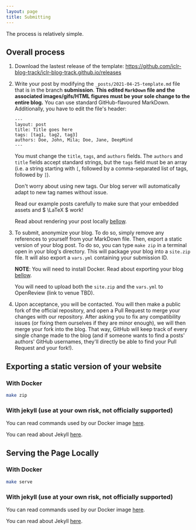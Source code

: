 ```yaml
---
layout: page
title: Submitting
---
```


The process is relatively simple.

## Overall process

1. Download the lastest release of the template: https://github.com/iclr-blog-track/iclr-blog-track.github.io/releases
2. Write your post by modifying the `_posts/2021-04-25-template.md` file that is in the branch **submission**. **This
    edited `MarkDown` file and the associated images/gifs/HTML figures must be your sole change to the entire blog.**
    You can use standard GitHub-flavoured MarkDown. Additionally, you have to edit the file's header:
    ```
   ---
    layout: post
    title: Title goes here
    tags: [tag1, tag2, tag3]
    authors: Doe, John, Mila; Doe, Jane, DeepMind
    ---
   ```
    You must change the `title`, `tags`, and `authors` fields. The `authors` and `title` fields accept standard strings,
    but the `tags` field must be an array (i.e. a string starting with `[`, followed by a comma-separated list of tags, followed by `]`).

    Don't worry about using new tags. Our blog server will automatically adapt to new tag names without issue.

    Read our example posts carefully to make sure that your embedded assets and $ \LaTeX $ work!

    Read about rendering your post locally [bellow](#serving).
3. To submit, anonymize your blog. To do so, simply remove any references to yourself from your MarkDown file.
    Then, export a static version of your blog post. To do so, you can type `make zip` in a terminal open in your blog's directory.
    This will package your blog into a `site.zip` file.
    It will also export a `vars.yml` containing your submission ID.

    **NOTE**: You will need to install Docker. Read about exporting your blog [bellow](#exporting).

    You will need to upload both the `site.zip` and the `vars.yml` to OpenReview (link to venue TBD).
4. Upon acceptance, you will be contacted. You will then make a public fork of the official repository, and open a Pull
    Request to merge your changes with our repository. After asking you to fix any compatibility issues
    (or fixing them ourselves if they are minor enough), we will then merge your fork into the blog. That way,
    GitHub will keep track of every single change made to the blog (and if someone wants to find a posts' authors'
    GitHub usernames, they'll directly be able to find your Pull Request and your fork!).

<a id="exporting"></a>
## Exporting a static version of your website

### With Docker

```bash
make zip
```

### With jekyll (use at your own risk, not officially supported)

You can read commands used by our Docker image [here](https://github.com/iclr-blog-track/github-pages-docker).

You can read about Jekyll [here](https://github.com/udem-ift6758/blogpost-template).


<a id="serving"></a>
## Serving the Page Locally

### With Docker

```bash
make serve
```

### With jekyll (use at your own risk, not officially supported)

You can read commands used by our Docker image [here](https://github.com/iclr-blog-track/github-pages-docker).

You can read about Jekyll [here](https://github.com/udem-ift6758/blogpost-template).
